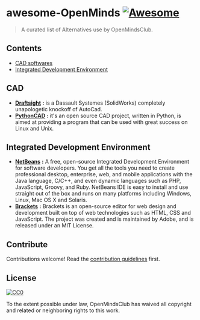 # awesome-OpenMinds [![Awesome](https://cdn.rawgit.com/sindresorhus/awesome/d7305f38d29fed78fa85652e3a63e154dd8e8829/media/badge.svg)](https://github.com/sindresorhus/awesome)

> A curated list of Alternatives use by OpenMindsClub.


## Contents

- [CAD softwares](#cad)
- [Integrated Development Environment](#integrated-development-environment)

## CAD

   - [**Draftsight**](https://www.3ds.com/fr/produits-et-services/draftsight-cad-software/free-download/) **:** is a Dassault Systemes (SolidWorks) completely unapologetic knockoff of AutoCad.
   -  [**PythonCAD**](https://sourceforge.net/projects/pythoncad/) **:** it's an open source CAD project, written in Python, is aimed at providing a program that can be used with great success on Linux and Unix.

## Integrated Development Environment

   - [**NetBeans**](https://netbeans.org/downloads/) **:** A free, open-source Integrated Development Environment for software developers. You get all the tools you need to create professional desktop, enterprise, web, and mobile applications with the Java language, C/C++, and even dynamic languages such as PHP, JavaScript, Groovy, and Ruby. NetBeans IDE is easy to install and use straight out of the box and runs on many platforms including Windows, Linux, Mac OS X and Solaris.
   - [**Brackets**](http://brackets.io/) **:** Brackets is an open-source editor for web design and development built on top of web technologies such as HTML, CSS and JavaScript. The project was created and is maintained by Adobe, and is released under an MIT License.




## Contribute

Contributions welcome! Read the [contribution guidelines](contributing.md) first.


## License

[![CC0](http://mirrors.creativecommons.org/presskit/buttons/88x31/svg/cc-zero.svg)](http://creativecommons.org/publicdomain/zero/1.0)

To the extent possible under law, OpenMindsClub has waived all copyright and
related or neighboring rights to this work.
